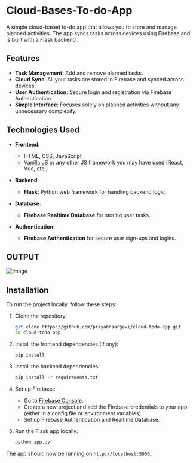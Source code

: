 # Cloud-Bases-To-do-App

A simple cloud-based to-do app that allows you to store and manage planned activities. The app syncs tasks across devices using Firebase and is built with a Flask backend.

## Features

- **Task Management**: Add and remove planned tasks.
- **Cloud Sync**: All your tasks are stored in Firebase and synced across devices.
- **User Authentication**: Secure login and registration via Firebase Authentication.
- **Simple Interface**: Focuses solely on planned activities without any unnecessary complexity.

## Technologies Used

- **Frontend**:
  - HTML, CSS, JavaScript
  - [Vanilla JS](https://developer.mozilla.org/en-US/docs/Web/JavaScript) or any other JS framework you may have used (React, Vue, etc.)
  
- **Backend**:
  - **Flask**: Python web framework for handling backend logic.
  
- **Database**:
  - **Firebase Realtime Database** for storing user tasks.

- **Authentication**:
  - **Firebase Authentication** for secure user sign-ups and logins.

## OUTPUT

![Image](https://github.com/user-attachments/assets/f7048768-ad93-4ec7-acfb-751b45ce8bfa)

## Installation

To run the project locally, follow these steps:

1. Clone the repository:
    ```bash
    git clone https://github.com/priyabhaargavi/cloud-todo-app.git
    cd cloud-todo-app
    ```

2. Install the frontend dependencies (if any):
    ```bash
    pip install
    ```

3. Install the backend dependencies:
    ```bash
    pip install -r requirements.txt
    ```

4. Set up Firebase:
    - Go to [Firebase Console](https://console.firebase.google.com/).
    - Create a new project and add the Firebase credentials to your app (either in a config file or environment variables).
    - Set up Firebase Authentication and Realtime Database.

5. Run the Flask app locally:
    ```bash
    python app.py
    ```

The app should now be running on `http://localhost:5000`.


